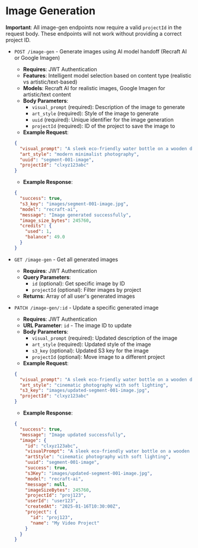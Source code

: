 # Image Generation

**Important**: All image-gen endpoints now require a valid `projectId` in the request body. These endpoints will not work without providing a correct project ID.

- `POST /image-gen` - Generate images using AI model handoff (Recraft AI or Google Imagen)
  - **Requires**: JWT Authentication
  - **Features**: Intelligent model selection based on content type (realistic vs artistic/text-based)
  - **Models**: Recraft AI for realistic images, Google Imagen for artistic/text content
  - **Body Parameters**:
    - `visual_prompt` (required): Description of the image to generate
    - `art_style` (required): Style of the image to generate
    - `uuid` (required): Unique identifier for the image generation
    - `projectId` (required): ID of the project to save the image to
  - **Example Request**:

  ```json
  {
    "visual_prompt": "A sleek eco-friendly water bottle on a wooden desk with green plants in the background",
    "art_style": "modern minimalist photography",
    "uuid": "segment-001-image",
    "projectId": "clxyz123abc"
  }
  ```

  - **Example Response**:

  ```json
  {
    "success": true,
    "s3_key": "images/segment-001-image.jpg",
    "model": "recraft-ai",
    "message": "Image generated successfully",
    "image_size_bytes": 245760,
    "credits": {
      "used": 1,
      "balance": 49.0
    }
  }
  ```

- `GET /image-gen` - Get all generated images
  - **Requires**: JWT Authentication
  - **Query Parameters**:
    - `id` (optional): Get specific image by ID
    - `projectId` (optional): Filter images by project
  - **Returns**: Array of all user's generated images

- `PATCH /image-gen/:id` - Update a specific generated image
  - **Requires**: JWT Authentication
  - **URL Parameter**: `id` - The image ID to update
  - **Body Parameters**:
    - `visual_prompt` (required): Updated description of the image
    - `art_style` (required): Updated style of the image
    - `s3_key` (optional): Updated S3 key for the image
    - `projectId` (optional): Move image to a different project
  - **Example Request**:

  ```json
  {
    "visual_prompt": "A sleek eco-friendly water bottle on a wooden desk with green plants in the background, focusing on sustainability and health benefits",
    "art_style": "cinematic photography with soft lighting",
    "s3_key": "images/updated-segment-001-image.jpg",
    "projectId": "clxyz123abc"
  }
  ```

  - **Example Response**:

  ```json
  {
    "success": true,
    "message": "Image updated successfully",
    "image": {
      "id": "clxyz123abc",
      "visualPrompt": "A sleek eco-friendly water bottle on a wooden desk with green plants in the background, focusing on sustainability and health benefits",
      "artStyle": "cinematic photography with soft lighting",
      "uuid": "segment-001-image",
      "success": true,
      "s3Key": "images/updated-segment-001-image.jpg",
      "model": "recraft-ai",
      "message": null,
      "imageSizeBytes": 245760,
      "projectId": "proj123",
      "userId": "user123",
      "createdAt": "2025-01-16T10:30:00Z",
      "project": {
        "id": "proj123",
        "name": "My Video Project"
      }
    }
  }
  ```
